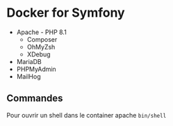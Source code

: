 # Docker for Symfony

* Apache - PHP 8.1
  * Composer
  * OhMyZsh
  * XDebug
* MariaDB
* PHPMyAdmin
* MailHog

## Commandes

Pour ouvrir un shell dans le container apache
`bin/shell`


